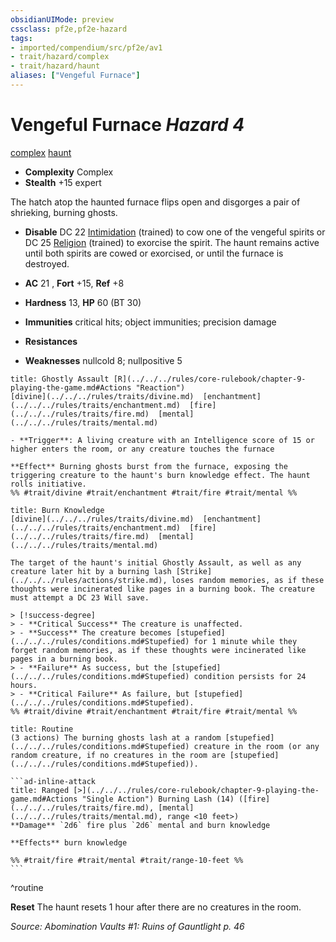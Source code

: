 ```yaml
---
obsidianUIMode: preview
cssclass: pf2e,pf2e-hazard
tags:
- imported/compendium/src/pf2e/av1
- trait/hazard/complex
- trait/hazard/haunt
aliases: ["Vengeful Furnace"]
---
```

# Vengeful Furnace *Hazard 4*  
[complex](complex.md)  [haunt](haunt.md)  

- **Complexity** Complex
- **Stealth** +15 expert  

The hatch atop the haunted furnace flips open and disgorges a pair of shrieking, burning ghosts.

- **Disable** DC 22 [Intimidation](../../skills.md#Intimidation) (trained) to cow one of the vengeful spirits or DC 25 [Religion](../../skills.md#Religion) (trained) to exorcise the spirit. The haunt remains active until both spirits are cowed or exorcised, or until the furnace is destroyed.  

- **AC** 21 , **Fort** +15, **Ref** +8
- **Hardness** 13, **HP** 60 (BT 30)
- **Immunities** critical hits; object immunities; precision damage
- **Resistances** 
- **Weaknesses** nullcold 8; nullpositive 5
     
```ad-embed-ability
title: Ghostly Assault [R](../../../rules/core-rulebook/chapter-9-playing-the-game.md#Actions "Reaction")
[divine](../../../rules/traits/divine.md)  [enchantment](../../../rules/traits/enchantment.md)  [fire](../../../rules/traits/fire.md)  [mental](../../../rules/traits/mental.md)  

- **Trigger**: A living creature with an Intelligence score of 15 or higher enters the room, or any creature touches the furnace

**Effect** Burning ghosts burst from the furnace, exposing the triggering creature to the haunt's burn knowledge effect. The haunt rolls initiative.  
%% #trait/divine #trait/enchantment #trait/fire #trait/mental %%
```
```ad-embed-ability
title: Burn Knowledge
[divine](../../../rules/traits/divine.md)  [enchantment](../../../rules/traits/enchantment.md)  [fire](../../../rules/traits/fire.md)  [mental](../../../rules/traits/mental.md)  

The target of the haunt's initial Ghostly Assault, as well as any creature later hit by a burning lash [Strike](../../../rules/actions/strike.md), loses random memories, as if these thoughts were incinerated like pages in a burning book. The creature must attempt a DC 23 Will save.

> [!success-degree] 
> - **Critical Success** The creature is unaffected.
> - **Success** The creature becomes [stupefied](../../../rules/conditions.md#Stupefied) for 1 minute while they forget random memories, as if these thoughts were incinerated like pages in a burning book.
> - **Failure** As success, but the [stupefied](../../../rules/conditions.md#Stupefied) condition persists for 24 hours.
> - **Critical Failure** As failure, but [stupefied](../../../rules/conditions.md#Stupefied).  
%% #trait/divine #trait/enchantment #trait/fire #trait/mental %%
```

````ad-pf2-summary
title: Routine
(3 actions) The burning ghosts lash at a random [stupefied](../../../rules/conditions.md#Stupefied) creature in the room (or any random creature, if no creatures in the room are [stupefied](../../../rules/conditions.md#Stupefied)).

```ad-inline-attack
title: Ranged [>](../../../rules/core-rulebook/chapter-9-playing-the-game.md#Actions "Single Action") Burning Lash (14) ([fire](../../../rules/traits/fire.md), [mental](../../../rules/traits/mental.md), range <10 feet>)
**Damage** `2d6` fire plus `2d6` mental and burn knowledge 
 
**Effects** burn knowledge

%% #trait/fire #trait/mental #trait/range-10-feet %%
```
````
^routine

**Reset** The haunt resets 1 hour after there are no creatures in the room.  

*Source: Abomination Vaults #1: Ruins of Gauntlight p. 46*

